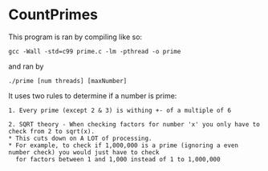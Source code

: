 # CountPrimes
This program is ran by compiling like so:

    gcc -Wall -std=c99 prime.c -lm -pthread -o prime
    
and ran by 

    ./prime [num threads] [maxNumber]

It uses two rules to determine if a number is prime:

    1. Every prime (except 2 & 3) is withing +- of a multiple of 6
    
    2. SQRT theory - When checking factors for number 'x' you only have to check from 2 to sqrt(x). 
    * This cuts down on A LOT of processing. 
    * For example, to check if 1,000,000 is a prime (ignoring a even number check) you would just have to check 
      for factors between 1 and 1,000 instead of 1 to 1,000,000
